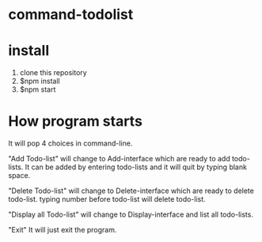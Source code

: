 # command-todolist

# install 
1. clone this repository
2. $npm install
3. $npm start

# How program starts
It will pop 4 choices in command-line.

"Add Todo-list" will change to Add-interface which are ready to add todo-lists.
It can be added by entering todo-lists and it will quit by typing blank space.

"Delete Todo-list" will change to Delete-interface which are ready to delete todo-list.
typing number before todo-list will delete todo-list.

"Display all Todo-list" will change to Display-interface and list all todo-lists.

"Exit" It will just exit the program.
